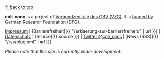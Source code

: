 [↑ back to top](#top)

**coli-conc** is a project of [Verbundzentrale des GBV (VZG)](https://www.gbv.de/). It is [funded by](http://gepris.dfg.de/gepris/projekt/276843344) German Research Foundation (DFG).

[Impressum](https://www.gbv.de/impressum)
| [Barrierefreiheit]({{ "/erklaerung-zur-barrierefreiheit/" | url }})
| [Datenschutz](https://www.gbv.de/datenschutz)
| [Source]({{ source }})
| [Twitter @coli_conc](https://twitter.com/coli_conc)
| [News (RSS)]({{ "/rss/blog.xml" | url }})

*Please note that this site is currently under development.*
